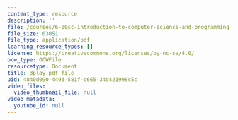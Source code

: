 ```yaml
---
content_type: resource
description: ''
file: /courses/6-00sc-introduction-to-computer-science-and-programming-spring-2011/4840d0904493581fc66534d421998c5c_ddtobc-AOK4.pdf
file_size: 63051
file_type: application/pdf
learning_resource_types: []
license: https://creativecommons.org/licenses/by-nc-sa/4.0/
ocw_type: OCWFile
resourcetype: Document
title: 3play pdf file
uid: 4840d090-4493-581f-c665-34d421998c5c
video_files:
  video_thumbnail_file: null
video_metadata:
  youtube_id: null
---
```

